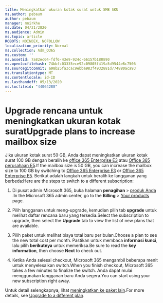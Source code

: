 ```yaml
---
title: Meningkatkan ukuran kotak surat untuk SMB SKU
ms.author: pebaum
author: pebaum
manager: mnirkhe
ms.date: 04/21/2020
ms.audience: Admin
ms.topic: article
ROBOTS: NOINDEX, NOFOLLOW
localization_priority: Normal
ms.collection: Adm_O365
ms.custom: ''
ms.assetid: 7a82ec04-fdf6-43e9-924c-66157b180890
ms.openlocfilehash: 74bbfc03335ece92c09805f419a5d9544e8c7506
ms.sourcegitcommit: a98b25fa3cac9ebba983f4932881d774880aca93
ms.translationtype: MT
ms.contentlocale: id-ID
ms.lasthandoff: 05/13/2020
ms.locfileid: "44064288"
---
```

# <a name="upgrade-plans-to-increase-mailbox-size"></a><span data-ttu-id="63ddd-102">Upgrade rencana untuk meningkatkan ukuran kotak surat</span><span class="sxs-lookup"><span data-stu-id="63ddd-102">Upgrade plans to increase mailbox size</span></span>

<span data-ttu-id="63ddd-103">Jika ukuran kotak surat 50 GB, Anda dapat meningkatkan ukuran kotak surat 100 GB dengan beralih ke [office 365 Enterprise E3](https://products.office.com/business/office-365-enterprise-e3-business-software) atau [Office 365 perusahaan E5](https://products.office.com/business/office-365-enterprise-e5-business-software).</span><span class="sxs-lookup"><span data-stu-id="63ddd-103">If the mailbox size is 50 GB, you can increase the mailbox size to 100 GB by switching to [Office 365 Enterprise E3](https://products.office.com/business/office-365-enterprise-e3-business-software) or [Office 365 Enterprise E5](https://products.office.com/business/office-365-enterprise-e5-business-software).</span></span> <span data-ttu-id="63ddd-104">Berikut adalah langkah untuk beralih ke langganan yang berbeda:</span><span class="sxs-lookup"><span data-stu-id="63ddd-104">Here are the steps to switch to a different subscription:</span></span>
  
1. <span data-ttu-id="63ddd-105">Di pusat admin Microsoft 365, buka halaman **penagihan**  >  [produk Anda](https://go.microsoft.com/fwlink/p/?linkid=842054) .</span><span class="sxs-lookup"><span data-stu-id="63ddd-105">In the Microsoft 365 admin center, go to the **Billing** > [Your products](https://go.microsoft.com/fwlink/p/?linkid=842054) page.</span></span>

2. <span data-ttu-id="63ddd-106">Pilih langganan untuk meng-upgrade, kemudian pilih tab **upgrade** untuk melihat daftar rencana baru yang tersedia.</span><span class="sxs-lookup"><span data-stu-id="63ddd-106">Select the subscription to upgrade, then select the **Upgrade** tab to view the list of new plans that are available.</span></span>

3. <span data-ttu-id="63ddd-107">Pilih paket untuk melihat biaya total baru per bulan.</span><span class="sxs-lookup"><span data-stu-id="63ddd-107">Choose a plan to see the new total cost per month.</span></span> <span data-ttu-id="63ddd-108">Pastikan untuk membaca **informasi kunci**, lalu pilih **berikutnya** untuk memeriksa.</span><span class="sxs-lookup"><span data-stu-id="63ddd-108">Be sure to read the **key information**, then choose **Next** to check out.</span></span>

4. <span data-ttu-id="63ddd-109">Ketika Anda selesai checkout, Microsoft 365 mengambil beberapa menit untuk menyelesaikan switch.</span><span class="sxs-lookup"><span data-stu-id="63ddd-109">When you finish checkout, Microsoft 365 takes a few minutes to finalize the switch.</span></span> <span data-ttu-id="63ddd-110">Anda dapat mulai menggunakan langganan baru Anda segera.</span><span class="sxs-lookup"><span data-stu-id="63ddd-110">You can start using your new subscription right away.</span></span>

<span data-ttu-id="63ddd-111">Untuk detail selengkapnya, lihat [meningkatkan ke paket lain](https://docs.microsoft.com/microsoft-365/commerce/subscriptions/upgrade-to-different-plan).</span><span class="sxs-lookup"><span data-stu-id="63ddd-111">For more details, see [Upgrade to a different plan](https://docs.microsoft.com/microsoft-365/commerce/subscriptions/upgrade-to-different-plan).</span></span>
